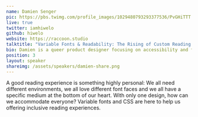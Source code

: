```yaml
---
name: Damien Senger
pic: https://pbs.twimg.com/profile_images/1029480793293377536/PvGHiTTT.jpg
live: true
twitter: iamhiwelo
github: hiwelo
website: https://raccoon.studio
talktitle: "Variable Fonts & Readability: The Rising of Custom Reading Experiences"
bio: Damien is a queer product designer focusing on accessibility and fighting for a more inclusive web. Speaker in Europe, they talk in web conferences about using design and CSS to craft more inclusive experiences. Senior Product Designer for Castor EDC in Amsterdam, their inner self is a wild raccoon.
position: 3
layout: speaker
shareimg: /assets/speakers/damien-share.png
---
```


A good reading experience is something highly personal: We all need different environments, we all love different font faces and we all have a specific medium at the bottom of our heart. With only one design, how can we accommodate everyone? Variable fonts and CSS are here to help us offering inclusive reading experiences.

